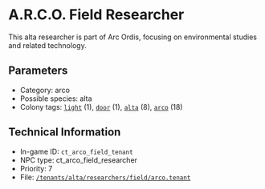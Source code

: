 # A.R.C.O. Field Researcher

This alta researcher is part of Arc Ordis, focusing on environmental studies and related technology.

## Parameters

- Category: arco
- Possible species: alta
- Colony tags: [`light`](https://ceterai.github.io/MyEnternia/Wiki/Tags/Light) (1), [`door`](https://ceterai.github.io/MyEnternia/Wiki/Tags/Door) (1), [`alta`](https://ceterai.github.io/MyEnternia/Wiki/Tags/Alta) (8), [`arco`](https://ceterai.github.io/MyEnternia/Wiki/Tags/Arco) (18)

## Technical Information

- In-game ID: `ct_arco_field_tenant`
- NPC type: ct_arco_field_researcher
- Priority: 7
- File: [`/tenants/alta/researchers/field/arco.tenant`](https://github.com/Ceterai/Enternia/blob/main/tenants/alta/researchers/field/arco.tenant)
